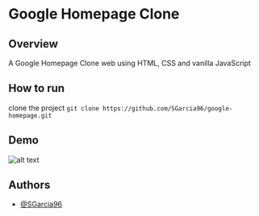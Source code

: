 # Google Homepage Clone

## Overview
A Google Homepage Clone web using HTML, CSS and vanilla JavaScript

## How to run

clone the project `git clone https://github.com/SGarcia96/google-homepage.git`

## Demo 

![alt text](https://i.gyazo.com/465d614f1293527e2b20765b6c3b4ea5.png "screenshot of google homepage clone")


## Authors

- [@SGarcia96](https://www.github.com/SGarcia96)
